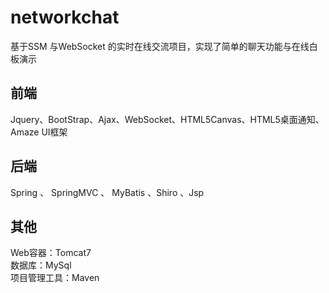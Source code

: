 # networkchat

基于SSM 与WebSocket 的实时在线交流项目，实现了简单的聊天功能与在线白板演示

## 前端

Jquery、BootStrap、Ajax、WebSocket、HTML5Canvas、HTML5桌面通知、Amaze UI框架 


## 后端

Spring 、 SpringMVC 、 MyBatis 、Shiro 、Jsp 

## 其他

Web容器：Tomcat7 <br>
数据库：MySql <br>
项目管理工具：Maven<br>
